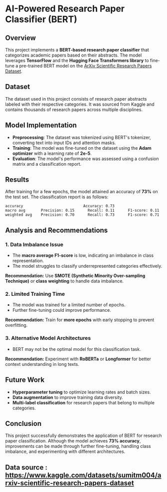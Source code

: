 # AI-Powered Research Paper Classifier (BERT)

## Overview
This project implements a **BERT-based research paper classifier** that categorizes academic papers based on their abstracts. The model leverages **TensorFlow** and the **Hugging Face Transformers library** to fine-tune a pre-trained BERT model on the [ArXiv Scientific Research Papers Dataset](https://www.kaggle.com/datasets/sumitm004/arxiv-scientific-research-papers-dataset).

## Dataset
The dataset used in this project consists of research paper abstracts labeled with their respective categories. It was sourced from Kaggle and contains thousands of research papers across multiple disciplines.

## Model Implementation
- **Preprocessing**: The dataset was tokenized using BERT's tokenizer, converting text into input IDs and attention masks.
- **Training**: The model was fine-tuned on the dataset using the **Adam optimizer** with a learning rate of **2e-5**.
- **Evaluation**: The model's performance was assessed using a confusion matrix and a classification report.

## Results
After training for a few epochs, the model attained an accuracy of **73%** on the test set. The classification report is as follows:

```
accuracy                           Accuracy: 0.73     
macro avg       Precision: 0.15      Recall: 0.11      F1-score: 0.11     
weighted avg    Precision: 0.70      Recall: 0.73      F1-score: 0.71     
```

## Analysis and Recommendations
### 1. **Data Imbalance Issue**
- The **macro average F1-score** is low, indicating an imbalance in class representation.
- The model struggles to classify underrepresented categories effectively.

**Recommendation:** Use **SMOTE (Synthetic Minority Over-sampling Technique)** or **class weighting** to handle data imbalance.

### 2. **Limited Training Time**
- The model was trained for a limited number of epochs.
- Further fine-tuning could improve performance.

**Recommendation:** Train for **more epochs** with early stopping to prevent overfitting.

### 3. **Alternative Model Architectures**
- BERT may not be the optimal model for this classification task.

**Recommendation:** Experiment with **RoBERTa** or **Longformer** for better context understanding in long texts.

## Future Work
- **Hyperparameter tuning** to optimize learning rates and batch sizes.
- **Data augmentation** to improve training data diversity.
- **Multi-label classification** for research papers that belong to multiple categories.

## Conclusion
This project successfully demonstrates the application of BERT for research paper classification. Although the model achieves **73% accuracy**, improvements can be made through further fine-tuning, handling class imbalance, and experimenting with different architectures.
## Data source : https://www.kaggle.com/datasets/sumitm004/arxiv-scientific-research-papers-dataset


